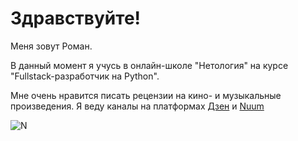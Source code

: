# Здравствуйте!

Меня зовут Роман.

В данный момент я учусь в онлайн-школе "Нетология" на курсе "Fullstack-разработчик на Python".

Мне очень нравится писать рецензии на кино- и музыкальные произведения.
Я веду каналы на платформах [Дзен](https://dzen.ru/rnikolaich) и [Nuum](https://nuum.ru/channel/romannikolaich)

![N](https://ya.ru/images/search?from=tabbar&img_url=https%3A%2F%2Fwallpapersok.com%2Fimages%2Ffile%2Fswiss-alps-and-calm-sky-6cwjw31l7jcoxxmr.jpg&lr=8&pos=2&rpt=simage&text=%D0%BA%D0%B0%D1%80%D1%82%D0%B8%D0%BD%D0%BA%D0%B8%20%D0%BC%D0%B0%D0%BB%D0%B5%D0%BD%D1%8C%D0%BA%D0%B8%D0%B5%20ujhs)
